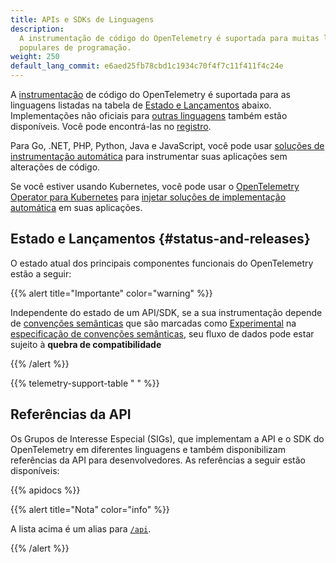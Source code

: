 ```yaml
---
title: APIs e SDKs de Linguagens
description:
  A instrumentação de código do OpenTelemetry é suportada para muitas linguagens
  populares de programação.
weight: 250
default_lang_commit: e6aed25fb78cbd1c1934c70f4f7c11f411f4c24e
---
```


A [instrumentação][] de código do OpenTelemetry é suportada para as linguagens
listadas na tabela de [Estado e Lançamentos](#status-and-releases) abaixo.
Implementações não oficiais para [outras linguagens](/docs/languages/other)
também estão disponíveis. Você pode encontrá-las no
[registro](/ecosystem/registry/).

Para Go, .NET, PHP, Python, Java e JavaScript, você pode usar
[soluções de instrumentação automática](/docs/zero-code) para instrumentar suas
aplicações sem alterações de código.

Se você estiver usando Kubernetes, você pode usar o [OpenTelemetry Operator para
Kubernetes][otel-op] para [injetar soluções de implementação
automática][implementação automática] em suas aplicações.

## Estado e Lançamentos {#status-and-releases}

O estado atual dos principais componentes funcionais do OpenTelemetry estão a
seguir:

{{% alert title="Importante" color="warning" %}}

Independente do estado de um API/SDK, se a sua instrumentação depende de
[convenções semânticas] que são marcadas como [Experimental] na [especificação
de convenções semânticas], seu fluxo de dados pode estar sujeito à **quebra de
compatibilidade**

[convenções semânticas]: /docs/concepts/semantic-conventions/
[Experimental]: /docs/specs/otel/document-status/
[especificação de convenções semânticas]: /docs/specs/semconv/

{{% /alert %}}

{{% telemetry-support-table " " %}}

## Referências da API

Os Grupos de Interesse Especial (SIGs), que implementam a API e o SDK do
OpenTelemetry em diferentes linguagens e também disponibilizam referências da
API para desenvolvedores. As referências a seguir estão disponíveis:

{{% apidocs %}}

{{% alert title="Nota" color="info" %}}

A lista acima é um alias para [`/api`](/api).

{{% /alert %}}

[implementação automática]: /docs/platforms/kubernetes/operator/automatic/
[instrumentação]: /docs/concepts/instrumentation/
[otel-op]: /docs/platforms/kubernetes/operator/
